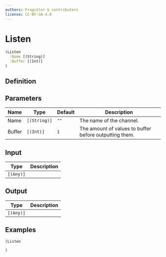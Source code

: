 ```yaml
---
authors: Fragcolor & contributors
license: CC-BY-SA-4.0
---
```



# Listen

```clojure
(Listen
  :Name [(String)]
  :Buffer [(Int)]
)
```


## Definition




## Parameters

| Name | Type | Default | Description |
|------|------|---------|-------------|
| Name | `[(String)]` | `""` | The name of the channel. |
| Buffer | `[(Int)]` | `1` | The amount of values to buffer before outputting them. |


## Input

| Type | Description |
|------|-------------|
| `[(Any)]` |  |


## Output

| Type | Description |
|------|-------------|
| `[(Any)]` |  |


## Examples

```clojure
(Listen

)
```
